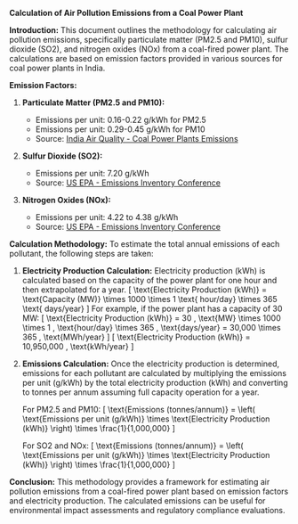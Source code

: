 **Calculation of Air Pollution Emissions from a Coal Power Plant**

**Introduction:**
This document outlines the methodology for calculating air pollution emissions, specifically particulate matter (PM2.5 and PM10), sulfur dioxide (SO2), and nitrogen oxides (NOx) from a coal-fired power plant. The calculations are based on emission factors provided in various sources for coal power plants in India.

**Emission Factors:**

1. **Particulate Matter (PM2.5 and PM10):**
   - Emissions per unit: 0.16-0.22 g/kWh for PM2.5
   - Emissions per unit: 0.29-0.45 g/kWh for PM10
   - Source: [India Air Quality - Coal Power Plants Emissions](https://www.indiaairquality.info/wp-content/uploads/docs/2014-08-AE-Emissions-Health-Coal-PPs-India.pdf)

2. **Sulfur Dioxide (SO2):**
   - Emissions per unit: 7.20 g/kWh
   - Source: [US EPA - Emissions Inventory Conference](https://www3.epa.gov/ttnchie1/conference/ei20/session5/mmittal.pdf)

3. **Nitrogen Oxides (NOx):**
   - Emissions per unit: 4.22 to 4.38 g/kWh
   - Source: [US EPA - Emissions Inventory Conference](https://www3.epa.gov/ttnchie1/conference/ei20/session5/mmittal.pdf)

**Calculation Methodology:**
To estimate the total annual emissions of each pollutant, the following steps are taken:

1. **Electricity Production Calculation:**
   Electricity production (kWh) is calculated based on the capacity of the power plant for one hour and then extrapolated for a year.
   \[
   \text{Electricity Production (kWh)} = \text{Capacity (MW)} \times 1000 \times 1 \text{ hour/day} \times 365 \text{ days/year}
   \]
   For example, if the power plant has a capacity of 30 MW:
   \[
   \text{Electricity Production (kWh)} = 30 \, \text{MW} \times 1000 \times 1 \, \text{hour/day} \times 365 \, \text{days/year} = 30,000 \times 365 \, \text{MWh/year}
   \]
   \[
   \text{Electricity Production (kWh)} = 10,950,000 \, \text{kWh/year}
   \]

2. **Emissions Calculation:**
   Once the electricity production is determined, emissions for each pollutant are calculated by multiplying the emissions per unit (g/kWh) by the total electricity production (kWh) and converting to tonnes per annum assuming full capacity operation for a year.
   
   For PM2.5 and PM10:
   \[
   \text{Emissions (tonnes/annum)} = \left( \text{Emissions per unit (g/kWh)} \times \text{Electricity Production (kWh)} \right) \times \frac{1}{1,000,000}
   \]
   
   For SO2 and NOx:
   \[
   \text{Emissions (tonnes/annum)} = \left( \text{Emissions per unit (g/kWh)} \times \text{Electricity Production (kWh)} \right) \times \frac{1}{1,000,000}
   \]
   
**Conclusion:**
This methodology provides a framework for estimating air pollution emissions from a coal-fired power plant based on emission factors and electricity production. The calculated emissions can be useful for environmental impact assessments and regulatory compliance evaluations.
